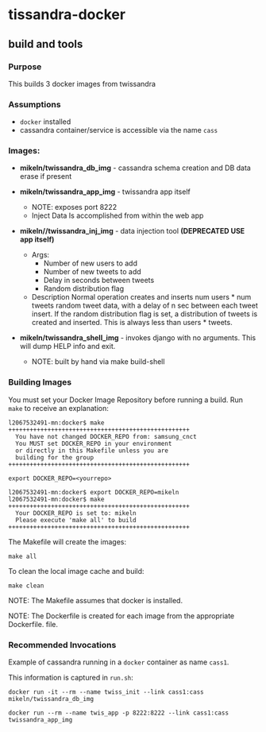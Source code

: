 # **tissandra-docker**
##  build and tools
### Purpose
This builds 3 docker images from twissandra

### Assumptions
* `docker` installed
* cassandra container/service is accessible via the name `cass`

### Images:
* **mikeln/twissandra_db_img** - cassandra schema creation and DB data erase if present

* **mikeln/twissandra_app_img** - twissandra app itself 
	* NOTE: exposes port 8222
	* Inject Data Is accomplished from within the web app

* **mikeln//twissandra_inj_img** - data injection tool **(DEPRECATED USE app itself)**
	* 	Args:
		* Number of new users to add
		* Number of new tweets to add
		* Delay in seconds between tweets
		* Random distribution flag
	* Description
		Normal operation creates and inserts num users * num tweets random tweet data, with a delay of n sec between each tweet insert.  If the random distribution flag is set, a distribution of tweets is created and inserted.  This is always less than users * tweets.	
	
* **mikeln/twissandra_shell_img** - invokes django with no arguments.  This will dump HELP info and exit.
    * NOTE: built by hand via make build-shell

### Building Images
You must set your Docker Image Repository before running a build.  Run `make` to receive an explanation:

    l2067532491-mn:docker$ make
    +++++++++++++++++++++++++++++++++++++++++++++++++++
      You have not changed DOCKER_REPO from: samsung_cnct
      You MUST set DOCKER_REPO in your environment
      or directly in this Makefile unless you are
      building for the group
    +++++++++++++++++++++++++++++++++++++++++++++++++++

  `export DOCKER_REPO=<yourrepo>`
  
    l2067532491-mn:docker$ export DOCKER_REPO=mikeln
    l2067532491-mn:docker$ make
    +++++++++++++++++++++++++++++++++++++++++++++++++++
      Your DOCKER_REPO is set to: mikeln
      Please execute 'make all' to build
    +++++++++++++++++++++++++++++++++++++++++++++++++++

The Makefile will create the images:
  
  `make all`
  
To clean the local image cache and build:

   `make clean`

NOTE: The Makefile assumes that docker is installed.

NOTE: The Dockerfile is created for each image from the appropriate Dockerfile.<blah> file.
	
### Recommended Invocations

Example of cassandra running in a `docker` container as name `cass1`.

This information is captured in `run.sh`:

`docker run -it --rm --name twiss_init --link cass1:cass mikeln/twissandra_db_img`

`docker run --rm --name twis_app -p 8222:8222 --link cass1:cass twissandra_app_img
`


